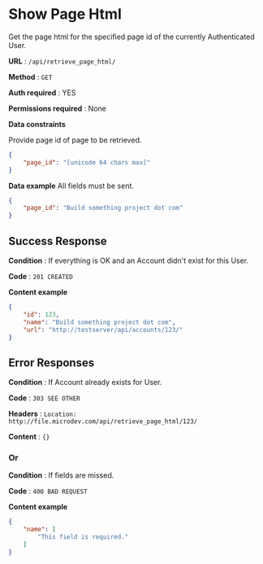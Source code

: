 # Show Page Html

Get the page html for the specified page id of the currently Authenticated User.

**URL** : `/api/retrieve_page_html/`

**Method** : `GET`

**Auth required** : YES

**Permissions required** : None

**Data constraints**

Provide page id of page to be retrieved.

```json
{
    "page_id": "[unicode 64 chars max]"
}
```

**Data example** All fields must be sent.

```json
{
    "page_id": "Build something project dot com"
}
```

## Success Response

**Condition** : If everything is OK and an Account didn't exist for this User.

**Code** : `201 CREATED`

**Content example**

```json
{
    "id": 123,
    "name": "Build something project dot com",
    "url": "http://testserver/api/accounts/123/"
}
```

## Error Responses

**Condition** : If Account already exists for User.

**Code** : `303 SEE OTHER`

**Headers** : `Location: http://file.microdev.com/api/retrieve_page_html/123/`

**Content** : `{}`

### Or

**Condition** : If fields are missed.

**Code** : `400 BAD REQUEST`

**Content example**

```json
{
    "name": [
        "This field is required."
    ]
}
```

